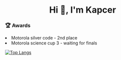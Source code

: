 <h1 align="center">Hi 👋, I'm Kapcer</h1>

<h3>🏆 Awards</h3>
<p align="left">
  <li>Motorola silver code - 2nd place</li>
  <li>Motorola science cup 3 - waiting for finals</li>
</p>

[![Top Langs](https://github-readme-stats.vercel.app/api/top-langs/?username=kacpereqo&langs_count=8)](https://github.com/anuraghazra/github-readme-stats)
